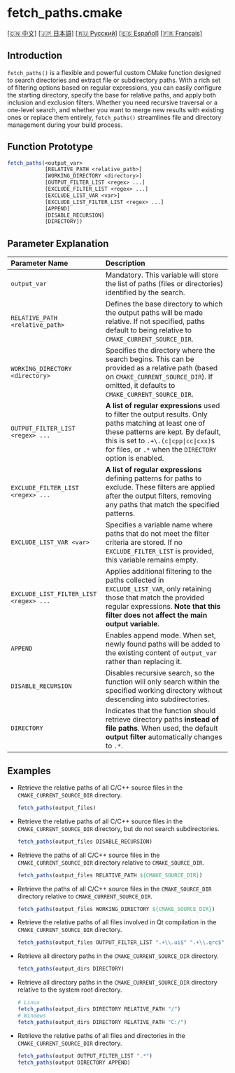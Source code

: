 # fetch_paths.cmake

[[🇨🇳 中文]](README_zh.md) [[🇯🇵 日本語]](README_ja.md) [[🇷🇺 Русский]](README_ru.md) [[🇪🇸 Español]](README_es.md) [[🇫🇷 Français]](README_fr.md)

## Introduction

`fetch_paths()` is a flexible and powerful custom CMake function designed to search directories and extract file or subdirectory paths. With a rich set of filtering options based on regular expressions, you can easily configure the starting directory, specify the base for relative paths, and apply both inclusion and exclusion filters. Whether you need recursive traversal or a one-level search, and whether you want to merge new results with existing ones or replace them entirely, `fetch_paths()` streamlines file and directory management during your build process.

## Function Prototype

```cmake
fetch_paths(<output_var>
            [RELATIVE_PATH <relative_path>]
            [WORKING_DIRECTORY <directory>]
            [OUTPUT_FILTER_LIST <regex> ...]
            [EXCLUDE_FILTER_LIST <regex> ...]
            [EXCLUDE_LIST_VAR <var>]
            [EXCLUDE_LIST_FILTER_LIST <regex> ...]
            [APPEND]
            [DISABLE_RECURSION]
            [DIRECTORY])
```

## Parameter Explanation

| Parameter Name                         | Description                                                  |
| :------------------------------------- | :----------------------------------------------------------- |
| `output_var`                           | Mandatory. This variable will store the list of paths (files or directories) identified by the search. |
| `RELATIVE_PATH <relative_path>`        | Defines the base directory to which the output paths will be made relative. If not specified, paths default to being relative to `CMAKE_CURRENT_SOURCE_DIR`. |
| `WORKING_DIRECTORY <directory>`        | Specifies the directory where the search begins. This can be provided as a relative path (based on `CMAKE_CURRENT_SOURCE_DIR`). If omitted, it defaults to `CMAKE_CURRENT_SOURCE_DIR`. |
| `OUTPUT_FILTER_LIST <regex> ...`       | **A list of regular expressions** used to filter the output results. Only paths matching at least one of these patterns are kept. By default, this is set to `.+\.(c\|cpp\|cc\|cxx)$` for files, or `.*` when the `DIRECTORY` option is enabled. |
| `EXCLUDE_FILTER_LIST <regex> ...`      | **A list of regular expressions** defining patterns for paths to exclude. These filters are applied after the output filters, removing any paths that match the specified patterns. |
| `EXCLUDE_LIST_VAR <var>`               | Specifies a variable name where paths that do not meet the filter criteria are stored. If no `EXCLUDE_FILTER_LIST` is provided, this variable remains empty. |
| `EXCLUDE_LIST_FILTER_LIST <regex> ...` | Applies additional filtering to the paths collected in `EXCLUDE_LIST_VAR`, only retaining those that match the provided regular expressions. **Note that this filter does not affect the main output variable.** |
| `APPEND`                               | Enables append mode. When set, newly found paths will be added to the existing content of `output_var` rather than replacing it. |
| `DISABLE_RECURSION`                    | Disables recursive search, so the function will only search within the specified working directory without descending into subdirectories. |
| `DIRECTORY`                            | Indicates that the function should retrieve directory paths **instead of file paths**. When used, the default **output filter** automatically changes to `.*`. |

## Examples

- Retrieve the relative paths of all C/C++ source files in the `CMAKE_CURRENT_SOURCE_DIR` directory.

  ```cmake
  fetch_paths(output_files)
  ```

- Retrieve the relative paths of all C/C++ source files in the `CMAKE_CURRENT_SOURCE_DIR` directory, but do not search subdirectories.

  ```cmake
  fetch_paths(output_files DISABLE_RECURSION)
  ```

- Retrieve the paths of all C/C++ source files in the `CMAKE_CURRENT_SOURCE_DIR` directory relative to `CMAKE_SOURCE_DIR`.

  ```cmake
  fetch_paths(output_files RELATIVE_PATH ${CMAKE_SOURCE_DIR})
  ```

- Retrieve the paths of all C/C++ source files in the `CMAKE_SOURCE_DIR` directory relative to `CMAKE_CURRENT_SOURCE_DIR`.

  ```cmake
  fetch_paths(output_files WORKING_DIRECTORY ${CMAKE_SOURCE_DIR})
  ```

- Retrieve the relative paths of all files involved in Qt compilation in the `CMAKE_CURRENT_SOURCE_DIR` directory.

  ```cmake
  fetch_paths(output_files OUTPUT_FILTER_LIST ".+\\.ui$" ".+\\.qrc$" ".+\\.(c|cpp|cc|cxx)$" ".+\\.h$")
  ```

- Retrieve all directory paths in the `CMAKE_CURRENT_SOURCE_DIR` directory.

  ```cmake
  fetch_paths(output_dirs DIRECTORY)
  ```

- Retrieve all directory paths in the `CMAKE_CURRENT_SOURCE_DIR` directory relative to the system root directory.

  ```cmake
  # Linux
  fetch_paths(output_dirs DIRECTORY RELATIVE_PATH "/")
  # Windows
  fetch_paths(output_dirs DIRECTORY RELATIVE_PATH "C:/")
  ```

- Retrieve the relative paths of all files and directories in the `CMAKE_CURRENT_SOURCE_DIR` directory.

  ```cmake
  fetch_paths(output OUTPUT_FILTER_LIST ".*")
  fetch_paths(output DIRECTORY APPEND)
  ```